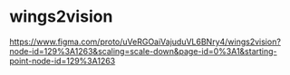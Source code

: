# wings2vision
https://www.figma.com/proto/uVeRGOaiVajuduVL6BNry4/wings2vision?node-id=129%3A1263&scaling=scale-down&page-id=0%3A1&starting-point-node-id=129%3A1263
